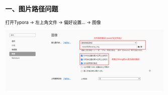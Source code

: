 ## 一、图片路径问题

打开Typora -> 左上角文件 -> 偏好设置... -> 图像

![image-20210618165741909](asset/使用Typora小技巧_img/image-20210618165741909.png)
